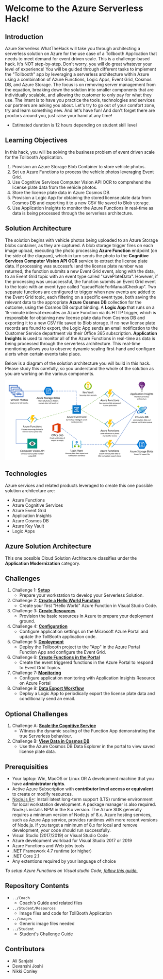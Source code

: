 # Welcome to the Azure Serverless Hack!

## Introduction

Azure Serverless WhatTheHack will take you through architecting a serverless solution on Azure for the use case of a Tollbooth Application that needs to meet demand for event driven scale. This is a challenge-based hack. It's NOT step-by-step. Don't worry, you will do great whatever your level of experience! You will be guided through different tasks to implement the "Tollbooth" app by leveraging a serverless architecture within Azure using a combination of Azure Functions, Logic Apps, Event Grid, Cosmos DB, and Azure Storage. The focus is on removing server management from the equation, breaking down the solution into smaller components that are individually scalable, and allowing the customer to only pay for what they use.  The intent is to have you practice the tools, technologies and services our partners are asking you about. Let's try to go out of your comfort zone, try and learn something new. And let's have fun!
And don't forget there are proctors around you, just raise your hand at any time!
- Estimated duration is 12 hours depending on student skill level

## Learning Objectives
In this hack, you will be solving the business problem of event driven scale for the Tollbooth Application.

1. Provision an Azure Storage Blob Container to store vehicle photos.
2. Set up Azure Functions to process the vehicle photos leveraging Event Grid.
3. Use Cognitive Services Computer Vision API OCR to comprehend the license plate data from the vehicle photos.
4. Store the license plate data in Azure Cosmos DB.
5. Provision a Logic App for obtaining the stored license plate data from Cosmos DB and exporting it to a new CSV file saved to Blob storage.
6. Use Application Insights to monitor the Azure Functions in real-time as data is being processed through the serverless architecture.

## Solution Architecture

The solution begins with vehicle photos being uploaded to an Azure Storage blobs container, as they are captured. A blob storage trigger fires on each image upload, executing the photo processing **Azure Function** endpoint (on the side of the diagram), which in turn sends the photo to the **Cognitive Services Computer Vision API OCR** service to extract the license plate data. If processing was successful and the license plate number was returned, the function submits a new Event Grid event, along with the data, to an Event Grid topic with an event type called &quot;savePlateData&quot;. However, if the processing was unsuccessful, the function submits an Event Grid event to the topic with an event type called &quot;queuePlateForManualCheckup&quot;. Two separate functions are configured to trigger when new events are added to the Event Grid topic, each filtering on a specific event type, both saving the relevant data to the appropriate **Azure Cosmos DB** collection for the outcome, using the Cosmos DB output binding. A **Logic App** that runs on a 15-minute interval executes an Azure Function via its HTTP trigger, which is responsible for obtaining new license plate data from Cosmos DB and exporting it to a new CSV file saved to Blob storage. If no new license plate records are found to export, the Logic App sends an email notification to the Customer Service department via their Office 365 subscription. **Application Insights** is used to monitor all of the Azure Functions in real-time as data is being processed through the serverless architecture. This real-time monitoring allows you to observe dynamic scaling first-hand and configure alerts when certain events take place.

Below is a diagram of the solution architecture you will build in this hack. Please study this carefully, so you understand the whole of the solution as you are working on the various components.

![The Solution diagram is described in the text following this diagram.](images/preferred-solution.png 'Solution diagram')


## Technologies

Azure services and related products leveraged to create this one possible solution architecture are:
*	Azure Functions
*	Azure Cognitive Services
*	Azure Event Grid
*	Application Insights
*	Azure Cosmos DB
*	Azure Key Vault
*	Logic Apps

## Azure Solution Architecture
This one possible Cloud Solution Architecture classifies under the **Application Modernization** category.

## Challenges
1.	Challenge 1: **[Setup](./Student/01-Setup.md)**
    - Prepare your workstation to develop your Serverless Solution.
1.	Challenge 2: **[Create a Hello World Function](./Student/02-FunctionIntro.md)**
    - Create your first "Hello World" Azure Function in Visual Studio Code.
1.  Challenge 3: **[Create Resources](./Student/03-CreateResources.md)**
    - Provision the basic resources in Azure to prepare your deployment ground.
1.  Challenge 4: **[Configuration](./Student/04-Configuration.md)**
    - Configure application settings on the Microsoft Azure Portal and update the TollBooth application code.
1.  Challenge 5: **[Deployment](./Student/05-Deployment.md)**
    - Deploy the Tollbooth project to the "App" in the Azure Portal Function App and configure the Event Grid.
1.  Challenge 6: **[Create Functions in the Portal](./Student/06-PortalFunctions.md)**
    - Create the event triggered functions in the Azure Portal to respond to Event Grid Topics.
1.  Challenge 7: **[Monitoring](./Student/07-Monitoring.md)**
    - Configure application monitoring with Application Insights Resource on Azure Portal
1.  Challenge 8: **[Data Export Workflow](./Student/08-Workflow.md)**
    - Deploy a Logic App to periodically export the license plate data and conditionally send an email.

## Optional Challenges
1.	Challenge A: **[Scale the Cognitive Service](./Student/0A-ScaleCognitive.md)**
    - Witness the dynamic scaling of the Function App demonstrating the true Serverless behaviour.
1.  Challenge B: **[View Data in Cosmos DB](./Student/0B-Cosmos.md)**
    - Use the Azure Cosmos DB Data Explorer in the portal to view saved license plate data.
    
## Prerequisities

- Your laptop: Win, MacOS or Linux OR A development machine that you have **administrator rights**.
- Active Azure Subscription with **contributor level access or equivalent** to create or modify resources.
- [Node.js 8+](https://www.npmjs.com/): Install latest long-term support (LTS) runtime environment for local workstation development. A package manager is also required. Node.js installs NPM in the 8.x version. The Azure SDK generally requires a minimum version of Node.js of 8.x. Azure hosting services, such as Azure App service, provides runtimes with more recent versions of Node.js. If you target a minimum of 8.x for local and remove development, your code should run successfully.
- Visual Studio (2017/2019) or Visual Studio Code
- Azure development workload for Visual Studio 2017 or 2019
- Azure Functions and Web jobs tools
- .NET Framework 4.7 runtime (or higher)
- .NET Core 2.1
- Any extentions required by your language of choice

*To setup Azure Functions on Visual studio Code, [follow this guide.](https://docs.microsoft.com/en-us/azure/azure-functions/functions-develop-vs-code?tabs=csharp)*

## Repository Contents
- `../Coach`
  - Coach's Guide and related files
- `../Student/Resources`
  - Image files and code for TollBooth Application
- `../images`
  - Generic image files needed
- `../Student`
  - Student's Challenge Guide

## Contributors
- Ali Sanjabi
- Devanshi Joshi
- Nikki Conley
